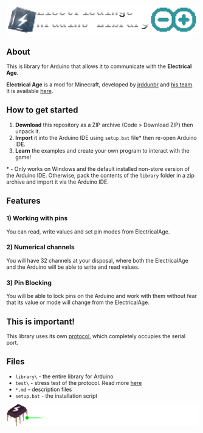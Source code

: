 ![logo](https://raw.githubusercontent.com/KirillAldashkin/ElectricalAge-Arduino-Library/main/graphics/big_logo.png)
## About
This is library for Arduino that allows it to communicate with the **Electrical Age**.

**Electrical Age** is a mod for Minecraft, developed by [jrddunbr](https://github.com/jrddunbr) and [his team](https://github.com/jrddunbr/ElectricalAge#main-developers). It is available [here](https://github.com/jrddunbr/ElectricalAge).

## How to get started
1) **Download** this repository as a ZIP archive (Code > Download ZIP) then unpack it.
2) **Import** it into the Arduino IDE using `setup.bat` file\* then re-open Arduino IDE.
3) **Learn** the examples and create your own program to interact with the game!

\* - Only works on Windows and the default installed non-store version of the Arduino IDE. Otherwise, pack the contents of the `library` folder in a zip archive and import it via the Arduino IDE.

## Features
### 1) Working with pins
You can read, write values and set pin modes from ElectricalAge.
### 2) Numerical channels
You will have 32 channels at your disposal, where both the ElectricalAge and the Arduino will be able to write and read values.
### 3) Pin Blocking
You will be able to lock pins on the Arduino and work with them without fear that its value or mode will change from the ElectricalAge.

## This is important!
This library uses its own [protocol](./PROTOCOL.md), which completely occupies the serial port.

## Files
* `library\` - the entire library for Arduino
* `test\` - stress test of the protocol. Read more [here](./test)
* `*.md` - description files
* `setup.bat` - the installation script

![logo](https://raw.githubusercontent.com/KirillAldashkin/ElectricalAge-Arduino-Library/main/graphics/bottom.png)
